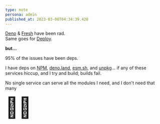 ```yaml
---
type: note
persona: admin
published_at: 2023-03-08T04:34:39.428
---
```


[Deno](https://deno.land/) & [Fresh](https://fresh.deno.dev/) have been rad.  
Same goes for [Deploy](https://deno.com/deploy).

**but…**

95% of the issues have been deps.

I have deps on [NPM](npmjs.com/), [deno.land](https://deno.land/), [esm.sh](https://esm.sh/), and [unpkg](https://unpkg.com/)…  if any of these services hiccup, and I try and build; builds fail.

No single service can serve all the modules I need, and I don't need that many 

<span style="font-size: 4rem">💩🌈</span>